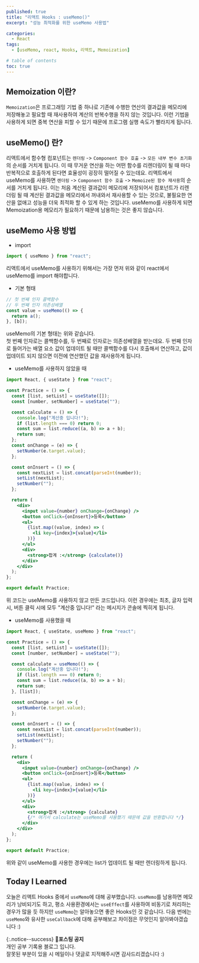 ```yaml
---
published: true
title: "리액트 Hooks : useMemo()"
excerpt: "성능 최적화를 위한 useMemo 사용법"

categories:
  - React
tags:
  - [useMemo, react, Hooks, 리액트, Memoization]

# table of contents
toc: true
---
```


## Memoization 이란?

`Memoization`은 프로그래밍 기법 중 하나로 기존에 수행한 연산의 결과값을 메모리에 저장해놓고 필요할 때 재사용하여 계산의 반복수행을 하지 않는 것입니다. 이런 기법을 사용하게 되면 중복 연산을 피할 수 있기 때문에 프로그램 실행 속도가 빨라지게 됩니다.

## useMemo() 란?

리액트에서 함수형 컴포넌트는 `렌더링` -> `Component 함수 호출` -> `모든 내부 변수 초기화`의 순서를 거치게 됩니다. 이 때 무거운 연산을 하는 어떤 함수를 리렌더링이 될 때 마다 반복적으로 호출하게 된다면 효율성이 굉장히 떨어질 수 있는데요. 리액트에서 useMemo를 사용하면 `렌더링` -> `Component 함수 호출` -> `Memoize된 함수 재사용`의 순서를 거치게 됩니다. 이는 처음 계산된 결과값이 메모리에 저장되어서 컴포넌트가 리렌더링 될 때 계산된 결과값을 메모리에서 꺼내와서 재사용할 수 있는 것으로, 불필요한 연산을 없애고 성능을 더욱 최적화 할 수 있게 하는 것입니다. useMemo를 사용하게 되면 Memoization용 메모리가 필요하기 때문에 남용하는 것은 좋지 않습니다.

## useMemo 사용 방법

- import

```jsx
import { useMemo } from "react";
```

리액트에서 useMemo를 사용하기 위해서는 가장 먼저 위와 같이 react에서 useMemo를 import 해야합니다.

- 기본 형태

```jsx
// 첫 번째 인자 콜백함수
// 두 번째 인자 의존성배열
const value = useMemo(() => {
  return a();
}, [b]);
```

useMemo의 기본 형태는 위와 같습니다.  
첫 번째 인자로는 콜백함수를, 두 번째로 인자로는 의존성배열을 받는데요. 두 번째 인자로 들어가는 배열 요소 값이 업데이트 될 때만 콜백함수를 다시 호출해서 연산하고, 값이 업데이트 되지 않으면 이전에 연산했던 값을 재사용하게 됩니다.

- useMemo를 사용하지 않았을 때

```jsx
import React, { useState } from "react";

const Practice = () => {
  const [list, setList] = useState([]);
  const [number, setNumber] = useState("");

  const calculate = () => {
    console.log("계산중 입니다!");
    if (list.length === 0) return 0;
    const sum = list.reduce((a, b) => a + b);
    return sum;
  };
  const onChange = (e) => {
    setNumber(e.target.value);
  };

  const onInsert = () => {
    const nextList = list.concat(parseInt(number));
    setList(nextList);
    setNumber("");
  };

  return (
    <div>
      <input value={number} onChange={onChange} />
      <button onClick={onInsert}>등록</button>
      <ul>
        {list.map((value, index) => (
          <li key={index}>{value}</li>
        ))}
      </ul>
      <div>
        <strong>합계 :</strong> {calculate()}
      </div>
    </div>
  );
};

export default Practice;
```

위 코드는 useMemo를 사용하지 않고 만든 코드입니다. 이런 경우에는 최초, 글자 입력 시, 버튼 클릭 시에 모두 "계산중 입니다!" 라는 메시지가 콘솔에 찍히게 됩니다.

- useMemo를 사용했을 때

```jsx
import React, { useState, useMemo } from "react";

const Practice = () => {
  const [list, setList] = useState([]);
  const [number, setNumber] = useState("");

  const calculate = useMemo(() => {
    console.log("계산중 입니다!");
    if (list.length === 0) return 0;
    const sum = list.reduce((a, b) => a + b);
    return sum;
  }, [list]);

  const onChange = (e) => {
    setNumber(e.target.value);
  };

  const onInsert = () => {
    const nextList = list.concat(parseInt(number));
    setList(nextList);
    setNumber("");
  };

  return (
    <div>
      <input value={number} onChange={onChange} />
      <button onClick={onInsert}>등록</button>
      <ul>
        {list.map((value, index) => (
          <li key={index}>{value}</li>
        ))}
      </ul>
      <div>
        <strong>합계 :</strong> {calculate}
        {/* 여기서 calculate는 useMemo를 사용했기 때문에 값을 반환합니다 */}
      </div>
    </div>
  );
};

export default Practice;
```

위와 같이 useMemo를 사용한 경우에는 list가 업데이트 될 때만 렌더링하게 됩니다.

## Today I Learned

오늘은 리액트 Hooks 중에서 `useMemo`에 대해 공부했습니다. `useMemo`를 남용하면 메모리가 낭비되기도 하고, 평소 사용환경에서는 `useEffect`를 사용하여 비동기로 처리하는 경우가 많을 듯 하지만 `useMemo`는 알아놓으면 좋은 Hooks인 것 같습니다. 다음 번에는 `useMemo`와 유사한 `useCallback`에 대해 공부해보고 차이점은 무엇인지 알아봐야겠습니다 :)

{:.notice--success}
🔔**포스팅 공지**  
개인 공부 기록용 블로그 입니다.  
잘못된 부분이 있을 시 메일이나 댓글로 지적해주시면 감사드리겠습니다 :)
